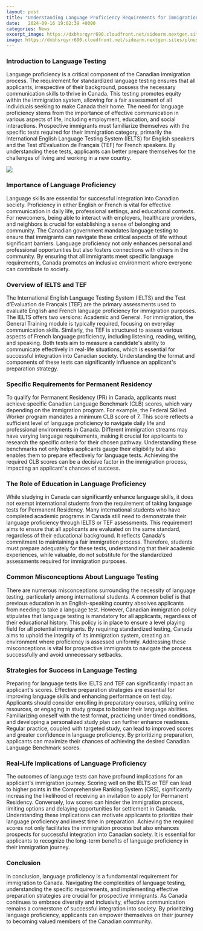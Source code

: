 ```yaml
---
layout: post
title: "Understanding Language Proficiency Requirements for Immigration to Canada"
date:   2024-09-16 19:02:39 +0000
categories: News
excerpt_image: https://dxbhsrqyrr690.cloudfront.net/sidearm.nextgen.sites/plnusealions.com/images/responsive_2023/default_image.png
image: https://dxbhsrqyrr690.cloudfront.net/sidearm.nextgen.sites/plnusealions.com/images/responsive_2023/default_image.png
---
```


### Introduction to Language Testing
Language proficiency is a critical component of the Canadian immigration process. The requirement for standardized language testing ensures that all applicants, irrespective of their background, possess the necessary communication skills to thrive in Canada. This testing promotes equity within the immigration system, allowing for a fair assessment of all individuals seeking to make Canada their home. 
The need for language proficiency stems from the importance of effective communication in various aspects of life, including employment, education, and social interactions. Prospective immigrants must familiarize themselves with the specific tests required for their immigration category, primarily the International English Language Testing System (IELTS) for English speakers and the Test d’Évaluation de Français (TEF) for French speakers. By understanding these tests, applicants can better prepare themselves for the challenges of living and working in a new country.

![](https://dxbhsrqyrr690.cloudfront.net/sidearm.nextgen.sites/plnusealions.com/images/responsive_2023/default_image.png)
### Importance of Language Proficiency
Language skills are essential for successful integration into Canadian society. Proficiency in either English or French is vital for effective communication in daily life, professional settings, and educational contexts. For newcomers, being able to interact with employers, healthcare providers, and neighbors is crucial for establishing a sense of belonging and community.
The Canadian government mandates language testing to ensure that immigrants can navigate these critical aspects of life without significant barriers. Language proficiency not only enhances personal and professional opportunities but also fosters connections with others in the community. By ensuring that all immigrants meet specific language requirements, Canada promotes an inclusive environment where everyone can contribute to society.
### Overview of IELTS and TEF
The International English Language Testing System (IELTS) and the Test d’Évaluation de Français (TEF) are the primary assessments used to evaluate English and French language proficiency for immigration purposes. The IELTS offers two versions: Academic and General. For immigration, the General Training module is typically required, focusing on everyday communication skills.
Similarly, the TEF is structured to assess various aspects of French language proficiency, including listening, reading, writing, and speaking. Both tests aim to measure a candidate's ability to communicate effectively in real-life situations, which is essential for successful integration into Canadian society. Understanding the format and components of these tests can significantly influence an applicant's preparation strategy.
### Specific Requirements for Permanent Residency
To qualify for Permanent Residency (PR) in Canada, applicants must achieve specific Canadian Language Benchmark (CLB) scores, which vary depending on the immigration program. For example, the Federal Skilled Worker program mandates a minimum CLB score of 7. This score reflects a sufficient level of language proficiency to navigate daily life and professional environments in Canada.
Different immigration streams may have varying language requirements, making it crucial for applicants to research the specific criteria for their chosen pathway. Understanding these benchmarks not only helps applicants gauge their eligibility but also enables them to prepare effectively for language tests. Achieving the required CLB scores can be a decisive factor in the immigration process, impacting an applicant's chances of success.
### The Role of Education in Language Proficiency
While studying in Canada can significantly enhance language skills, it does not exempt international students from the requirement of taking language tests for Permanent Residency. Many international students who have completed academic programs in Canada still need to demonstrate their language proficiency through IELTS or TEF assessments. 
This requirement aims to ensure that all applicants are evaluated on the same standard, regardless of their educational background. It reflects Canada's commitment to maintaining a fair immigration process. Therefore, students must prepare adequately for these tests, understanding that their academic experiences, while valuable, do not substitute for the standardized assessments required for immigration purposes.
### Common Misconceptions About Language Testing
There are numerous misconceptions surrounding the necessity of language testing, particularly among international students. A common belief is that previous education in an English-speaking country absolves applicants from needing to take a language test. However, Canadian immigration policy stipulates that language testing is mandatory for all applicants, regardless of their educational history.
This policy is in place to ensure a level playing field for all potential immigrants. By requiring standardized testing, Canada aims to uphold the integrity of its immigration system, creating an environment where proficiency is assessed uniformly. Addressing these misconceptions is vital for prospective immigrants to navigate the process successfully and avoid unnecessary setbacks.
### Strategies for Success in Language Testing
Preparing for language tests like IELTS and TEF can significantly impact an applicant's scores. Effective preparation strategies are essential for improving language skills and enhancing performance on test day. Applicants should consider enrolling in preparatory courses, utilizing online resources, or engaging in study groups to bolster their language abilities.
Familiarizing oneself with the test format, practicing under timed conditions, and developing a personalized study plan can further enhance readiness. Regular practice, coupled with targeted study, can lead to improved scores and greater confidence in language proficiency. By prioritizing preparation, applicants can maximize their chances of achieving the desired Canadian Language Benchmark scores.
### Real-Life Implications of Language Proficiency
The outcomes of language tests can have profound implications for an applicant's immigration journey. Scoring well on the IELTS or TEF can lead to higher points in the Comprehensive Ranking System (CRS), significantly increasing the likelihood of receiving an invitation to apply for Permanent Residency. Conversely, low scores can hinder the immigration process, limiting options and delaying opportunities for settlement in Canada.
Understanding these implications can motivate applicants to prioritize their language proficiency and invest time in preparation. Achieving the required scores not only facilitates the immigration process but also enhances prospects for successful integration into Canadian society. It is essential for applicants to recognize the long-term benefits of language proficiency in their immigration journey.
### Conclusion
In conclusion, language proficiency is a fundamental requirement for immigration to Canada. Navigating the complexities of language testing, understanding the specific requirements, and implementing effective preparation strategies are crucial for prospective immigrants. As Canada continues to embrace diversity and inclusivity, effective communication remains a cornerstone of successful integration into society. By prioritizing language proficiency, applicants can empower themselves on their journey to becoming valued members of the Canadian community.